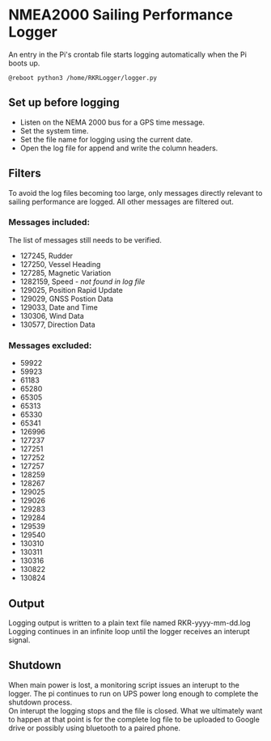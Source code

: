 # NMEA2000 Sailing Performance Logger
An entry in the Pi's crontab file starts logging automatically when the Pi boots up.
```
@reboot python3 /home/RKRLogger/logger.py
```

## Set up before logging
* Listen on the NEMA 2000 bus for a GPS time message.
* Set the system time.
* Set the file name for logging using the current date.
* Open the log file for append and write the column headers.

## Filters
To avoid the log files becoming too large, only messages directly relevant to sailing performance are logged.  All other messages are filtered out.

### Messages included:
The list of messages still needs to be verified.
* 127245, Rudder 
* 127250, Vessel Heading
* 127285, Magnetic Variation
* 1282159, Speed - _not found in log file_
* 129025, Position Rapid Update
* 129029, GNSS Postion Data
* 129033, Date and Time
* 130306, Wind Data
* 130577, Direction Data

### Messages excluded:
* 59922
* 59923
* 61183
* 65280
* 65305
* 65313
* 65330
* 65341
* 126996
* 127237
* 127251
* 127252
* 127257
* 128259
* 128267
* 129025
* 129026
* 129283
* 129284
* 129539
* 129540
* 130310
* 130311
* 130316
* 130822
* 130824

## Output
Logging output is written to a plain text file named RKR-yyyy-mm-dd.log
Logging continues in an infinite loop until the logger receives an interupt signal.

## Shutdown
When main power is lost, a monitoring script issues an interupt to the logger.  The pi continues to run on UPS power long enough to complete the shutdown process.<br>
On interupt the logging stops and the file is closed.  What we ultimately want to happen at that point is for the complete log file to be uploaded to Google drive or possibly using bluetooth to a paired phone.

